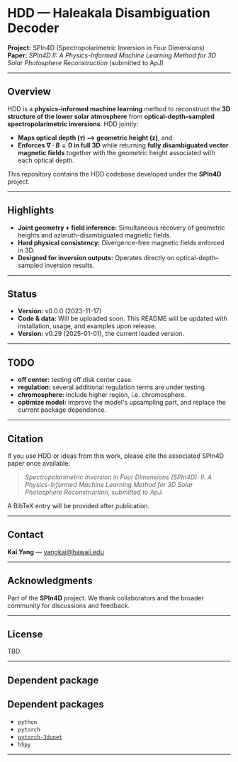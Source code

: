 # HDD — Haleakala Disambiguation Decoder

**Project:** SPIn4D (Spectropolarimetric Inversion in Four Dimensions)  
**Paper:** *SPIn4D II: A Physics-Informed Machine Learning Method for 3D Solar Photosphere Reconstruction* (submitted to ApJ)

---

## Overview
HDD is a **physics-informed machine learning** method to reconstruct the **3D structure of the lower solar atmosphere** from **optical-depth–sampled spectropolarimetric inversions**. HDD jointly:
- **Maps optical depth ($\tau$) --> geometric height (z)**, and  
- **Enforces $\nabla\cdot B = 0$ in full 3D** while returning **fully disambiguated vector magnetic fields** together with the geometric height associated with each optical depth.

This repository contains the HDD codebase developed under the **SPIn4D** project.

---

## Highlights
- **Joint geometry + field inference:** Simultaneous recovery of geometric heights and azimuth-disambiguated magnetic fields.  
- **Hard physical consistency:** Divergence-free magnetic fields enforced in 3D.  
- **Designed for inversion outputs:** Operates directly on optical-depth–sampled inversion results.

---

## Status
- **Version:** v0.0.0 (2023-11-17)  
- **Code & data:** Will be uploaded soon. This README will be updated with installation, usage, and examples upon release.
- **Version:** v0.29 (2025-01-01), the current loaded version.

---


## TODO
- **off center:** testing off disk center case.
- **regulation:** several additional regulation terms are under testing.
- **chromosphere:** include higher region, i.e. chromosphere.
- **optimize model:** improve the model's upsampling part, and replace the current package dependence.

---


## Citation
If you use HDD or ideas from this work, please cite the associated SPIn4D paper once available:

> *Spectropolarimetric Inversion in Four Dimensions (SPIn4D): II. A Physics-Informed Machine Learning Method for 3D Solar Photosphere Reconstruction, submitted to ApJ.*

A BibTeX entry will be provided after publication.

---

## Contact
**Kai Yang** — <yangkai@hawaii.edu>

---

## Acknowledgments
Part of the **SPIn4D** project. We thank collaborators and the broader community for discussions and feedback.

---

## License
TBD


---

## Dependent package

## Dependent packages

- `python`
- `pytorch`
- [`pytorch-3dunet`](https://github.com/wolny/pytorch-3dunet)
- `h5py`

---

